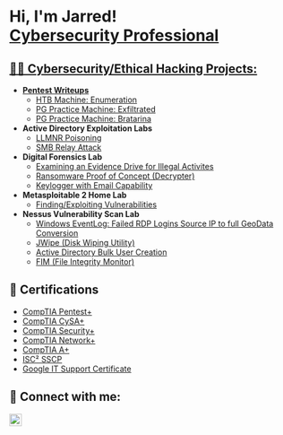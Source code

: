 <h1>Hi, I'm Jarred! <br/><a href="https://github.com/JarreWhite1">Cybersecurity Professional</a> <a href="https://https://www.linkedin.com/in/jarred-white-2764aa23a/"</a></h1>

<h2>👨‍💻 Cybersecurity/Ethical Hacking Projects:</h2>

- <b>Pentest Writeups</b>
  - [HTB Machine: Enumeration](https://github.com/JarredWhite1/HTB-Enumeration)
  - [PG Practice Machine: Exfiltrated](https://github.com/JarredWhite1/PG-Practice-Exfiltration)
  - [PG Practice Machine: Bratarina](https://github.com/JarredWhite1/PG-Practice-Bratarina)
- <b>Active Directory Exploitation Labs</b>
  - [LLMNR Poisoning](https://github.com/JarredWhite1/LLMNR-Poisioning)
  - [SMB Relay Attack](https://github.com/JarredWhite1/SMB-Relay/blob/main/README.md)
- <b>Digital Forensics Lab</b>
  - [Examining an Evidence Drive for Illegal Activites](https://github.com/JarredWhite1/Digital-Forensics)
  - [Ransomware Proof of Concept (Decrypter)](https://github.com/joshmadakor1/DecrypterPOC)
  - [Keylogger with Email Capability](https://github.com/joshmadakor1/Key-Logger-With-Email)
- <b>Metasploitable 2 Home Lab</b>
  - [Finding/Exploiting Vulnerabilities](https://github.com/JarredWhite1/Vulnerability-Scanning) <b><i></b></i>
- <b>Nessus Vulnerability Scan Lab</b>
  - [Windows EventLog: Failed RDP Logins Source IP to full GeoData Conversion](https://github.com/joshmadakor1/Sentinel-Lab)
  - [JWipe (Disk Wiping Utility)](https://github.com/joshmadakor1/Jwipe.PowerShell)
  - [Active Directory Bulk User Creation](https://github.com/joshmadakor1/AD_PS)
  - [FIM (File Integrity Monitor)](https://github.com/joshmadakor1/PowerShell-Integrity-FIM)


  
<h2>📃 Certifications</h2>

- [CompTIA Pentest+](https://www.credly.com/earner/earned/badge/bd7c6fc5-2bf4-4de5-aa45-c929c82a2300)
- [CompTIA CySA+](https://www.credly.com/earner/earned/badge/71b277a9-1fb1-4418-a769-4a3b6cee1c49)
- [CompTIA Security+](https://www.credly.com/earner/earned/badge/e2caa483-0b84-4db4-95b5-197281c8ce28)
- [CompTIA Network+](https://www.credly.com/earner/earned/badge/0e1c6148-ad67-4e35-878e-026435d51bcf)
- [CompTIA A+](https://www.credly.com/earner/earned/badge/a19e0b75-4130-4b88-b97a-43326c8f2228)
- [ISC² SSCP](https://www.credly.com/earner/earned/badge/9fdc0b9b-0e89-4fa8-8476-84e2b6c8d500)
- [Google IT Support Certificate](https://www.credly.com/earner/earned/badge/617a19c5-53db-4f54-a1a2-7b441798fcd2)
<h2> 🤳 Connect with me:</h2>

[<img align="left" alt="JarredWhite | LinkedIn" width="22px" src="https://cdn.jsdelivr.net/npm/simple-icons@v3/icons/linkedin.svg" />][linkedin]

[linkedin]: https://www.linkedin.com/in/jarred-white-pa/

<!--
**JarredWhite1/JarredWhite1** is a ✨ _special_ ✨ repository because its `README.md` (this file) appears on your GitHub profile.

Here are some ideas to get you started:

- 🔭 I’m currently working on ...
- 🌱 I’m currently learning ...
- 👯 I’m looking to collaborate on ...
- 🤔 I’m looking for help with ...
- 💬 Ask me about ...
- 📫 How to reach me: ...
- 😄 Pronouns: ...
- ⚡ Fun fact: ...
-->
